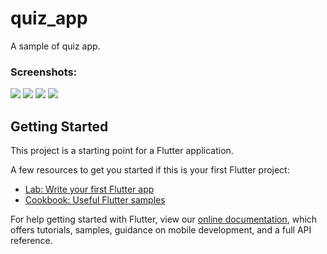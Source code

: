 # quiz_app

A sample of quiz app.

### Screenshots:

![](https://i.imgur.com/EONs9QM.png) ![](https://i.imgur.com/6H7tGpj.png) ![](https://i.imgur.com/wAfP3Uz.png) ![](https://i.imgur.com/ruGgT2Y.png)

## Getting Started

This project is a starting point for a Flutter application.

A few resources to get you started if this is your first Flutter project:

- [Lab: Write your first Flutter app](https://flutter.dev/docs/get-started/codelab)
- [Cookbook: Useful Flutter samples](https://flutter.dev/docs/cookbook)

For help getting started with Flutter, view our
[online documentation](https://flutter.dev/docs), which offers tutorials,
samples, guidance on mobile development, and a full API reference.
